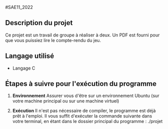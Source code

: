 #SAE11_2022

## Description du projet

Ce projet est un travail de groupe à réaliser à deux.
Un PDF est fourni pour que vous puissiez lire le compte-rendu du jeu.

## Langage utilisé
- Langage C

## Étapes à suivre pour l'exécution du programme

1)  **Environnement**
Assurer vous d'être sur un environnement Ubuntu (sur votre machine principal ou sur une machine virtuel)

2)  **Exécution**
Il n'est pas nécessaire de compiler, le programme est déjà prêt à l'emploi. Il vous suffit d'exécuter la commande suivante dans votre terminal, en étant dans le dossier principal du programme :
./projet